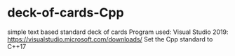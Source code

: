 # deck-of-cards-Cpp
simple text based standard deck of cards
Program used: Visual Studio 2019:  https://visualstudio.microsoft.com/downloads/
Set the Cpp standard to C++17


